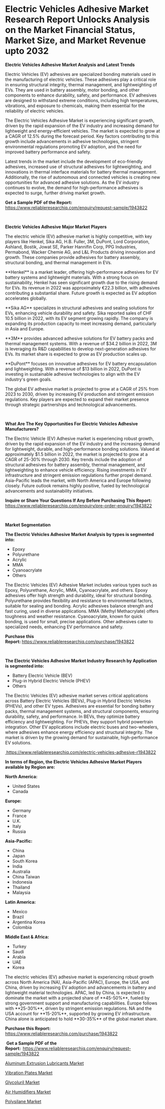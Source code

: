 <p><h1>Electric Vehicles Adhesive Market Research Report Unlocks Analysis on the Market Financial Status, Market Size, and Market Revenue upto 2032</h1></p><p><strong>Electric Vehicles Adhesive Market Analysis and Latest Trends</strong></p>
<p><p>Electric Vehicles (EV) adhesives are specialized bonding materials used in the manufacturing of electric vehicles. These adhesives play a critical role in ensuring structural integrity, thermal management, and lightweighting of EVs. They are used in battery assembly, motor bonding, and other components to enhance durability, safety, and performance. EV adhesives are designed to withstand extreme conditions, including high temperatures, vibrations, and exposure to chemicals, making them essential for the reliability of electric vehicles.</p><p>The Electric Vehicles Adhesive Market is experiencing significant growth, driven by the rapid expansion of the EV industry and increasing demand for lightweight and energy-efficient vehicles. The market is expected to grow at a CAGR of 12.5% during the forecast period. Key factors contributing to this growth include advancements in adhesive technologies, stringent environmental regulations promoting EV adoption, and the need for improved battery performance and safety.</p><p>Latest trends in the market include the development of eco-friendly adhesives, increased use of structural adhesives for lightweighting, and innovations in thermal interface materials for battery thermal management. Additionally, the rise of autonomous and connected vehicles is creating new opportunities for advanced adhesive solutions. As the EV industry continues to evolve, the demand for high-performance adhesives is expected to surge, further driving market growth.</p></p>
<p><strong>Get a Sample PDF of the Report:&nbsp;</strong> <a href="https://www.reliableresearchiq.com/enquiry/request-sample/1943822?utm_campaign=1137&utm_medium=2&utm_source=Github&utm_content=ia&utm_term=26012025&utm_id=electric-vehicles-adhesive">https://www.reliableresearchiq.com/enquiry/request-sample/1943822</a></p>
<p>&nbsp;</p>
<p><strong>Electric Vehicles Adhesive Major Market Players</strong></p>
<p><p>The electric vehicle (EV) adhesive market is highly competitive, with key players like Henkel, Sika AG, H.B. Fuller, 3M, DuPont, Lord Corporation, Ashland, Bostik, Jowat SE, Parker Hannifin Corp, PPG Industries, Permabond, Wacker Chemie AG, and L&L Products driving innovation and growth. These companies provide adhesives for battery assembly, structural bonding, and thermal management in EVs.</p><p>**Henkel** is a market leader, offering high-performance adhesives for EV battery systems and lightweight materials. With a strong focus on sustainability, Henkel has seen significant growth due to the rising demand for EVs. Its revenue in 2022 was approximately €22.3 billion, with adhesives contributing a substantial share. Future growth is expected as EV adoption accelerates globally.</p><p>**Sika AG** specializes in structural adhesives and sealing solutions for EVs, enhancing vehicle durability and safety. Sika reported sales of CHF 10.5 billion in 2022, with its EV segment growing rapidly. The company is expanding its production capacity to meet increasing demand, particularly in Asia and Europe.</p><p>**3M** provides advanced adhesive solutions for EV battery packs and thermal management systems. With a revenue of $34.2 billion in 2022, 3M is leveraging its R&D capabilities to develop next-generation adhesives for EVs. Its market share is expected to grow as EV production scales up.</p><p>**DuPont** focuses on innovative adhesives for EV battery encapsulation and lightweighting. With a revenue of $13 billion in 2022, DuPont is investing in sustainable adhesive technologies to align with the EV industry's green goals.</p><p>The global EV adhesive market is projected to grow at a CAGR of 25% from 2023 to 2030, driven by increasing EV production and stringent emission regulations. Key players are expected to expand their market presence through strategic partnerships and technological advancements.</p></p>
<p>&nbsp;</p>
<p><strong>What Are The Key Opportunities For Electric Vehicles Adhesive Manufacturers?</strong></p>
<p><p>The Electric Vehicle (EV) Adhesive market is experiencing robust growth, driven by the rapid expansion of the EV industry and the increasing demand for lightweight, durable, and high-performance bonding solutions. Valued at approximately $1.5 billion in 2022, the market is projected to grow at a CAGR of 25-30% through 2030. Key trends include the adoption of structural adhesives for battery assembly, thermal management, and lightweighting to enhance vehicle efficiency. Rising investments in EV infrastructure and stringent emission regulations further propel demand. Asia-Pacific leads the market, with North America and Europe following closely. Future outlook remains highly positive, fueled by technological advancements and sustainability initiatives.</p></p>
<p><strong>Inquire or Share Your Questions If Any Before Purchasing This Report:</strong> <a href="https://www.reliableresearchiq.com/enquiry/pre-order-enquiry/1943822?utm_campaign=1137&utm_medium=2&utm_source=Github&utm_content=ia&utm_term=26012025&utm_id=electric-vehicles-adhesive">https://www.reliableresearchiq.com/enquiry/pre-order-enquiry/1943822</a></p>
<p>&nbsp;</p>
<p><strong>Market Segmentation</strong></p>
<p><strong>The Electric Vehicles Adhesive Market Analysis by types is segmented into:</strong></p>
<p><ul><li>Epoxy</li><li>Polyurethane</li><li>Acrylic</li><li>MMA</li><li>Cyanoacrylate</li><li>Others</li></ul></p>
<p><p>The Electric Vehicles (EV) Adhesive Market includes various types such as Epoxy, Polyurethane, Acrylic, MMA, Cyanoacrylate, and others. Epoxy adhesives offer high strength and durability, ideal for structural bonding. Polyurethane provides flexibility and resistance to environmental factors, suitable for sealing and bonding. Acrylic adhesives balance strength and fast curing, used in diverse applications. MMA (Methyl Methacrylate) offers toughness and weather resistance. Cyanoacrylate, known for quick bonding, is used for small, precise applications. Other adhesives cater to specialized needs, enhancing EV performance and safety.</p></p>
<p><strong>Purchase this Report:&nbsp;</strong><a href="https://www.reliableresearchiq.com/purchase/1943822?utm_campaign=1137&utm_medium=2&utm_source=Github&utm_content=ia&utm_term=26012025&utm_id=electric-vehicles-adhesive">https://www.reliableresearchiq.com/purchase/1943822</a></p>
<p>&nbsp;</p>
<p><strong>The Electric Vehicles Adhesive Market Industry Research by Application is segmented into:</strong></p>
<p><ul><li>Battery Electric Vehicle (BEV)</li><li>Plug-in Hybrid Electric Vehicle (PHEV)</li><li>Others</li></ul></p>
<p><p>The Electric Vehicles (EV) adhesive market serves critical applications across Battery Electric Vehicles (BEVs), Plug-in Hybrid Electric Vehicles (PHEVs), and other EV types. Adhesives are essential for bonding battery packs, thermal management systems, and structural components, ensuring durability, safety, and performance. In BEVs, they optimize battery efficiency and lightweighting. For PHEVs, they support hybrid powertrain integration. Other EV applications include electric buses and two-wheelers, where adhesives enhance energy efficiency and structural integrity. The market is driven by the growing demand for sustainable, high-performance EV solutions.</p></p>
<p><a href="https://www.reliableresearchiq.com/electric-vehicles-adhesive-r1943822?utm_campaign=1137&utm_medium=2&utm_source=Github&utm_content=ia&utm_term=26012025&utm_id=electric-vehicles-adhesive">&nbsp;https://www.reliableresearchiq.com/electric-vehicles-adhesive-r1943822</a></p>
<p><strong>In terms of Region, the Electric Vehicles Adhesive Market Players available by Region are:</strong></p>
<p>
    <p> <strong> North America: </strong>
        <ul>
            <li>United States</li>
            <li>Canada</li>
        </ul>
        </p> 
    <p> <strong> Europe: </strong>
        <ul>
            <li>Germany</li>
            <li>France</li>
            <li>U.K.</li>
            <li>Italy</li>
            <li>Russia</li>
        </ul>
        </p> 
    <p> <strong> Asia-Pacific: </strong>
        <ul>
            <li>China</li>
            <li>Japan</li>
            <li>South Korea</li>
            <li>India</li>
            <li>Australia</li>
            <li>China Taiwan</li>
            <li>Indonesia</li>
            <li>Thailand</li>
            <li>Malaysia</li>
        </ul>
        </p> 
    <p> <strong> Latin America: </strong>
        <ul>
            <li>Mexico</li>
            <li>Brazil</li>
            <li>Argentina Korea</li>
            <li>Colombia</li>
        </ul>
        </p> 
    <p> <strong> Middle East & Africa: </strong>
        <ul>
            <li>Turkey</li>
            <li>Saudi</li>
            <li>Arabia</li>
            <li>UAE</li>
            <li>Korea</li>
        </ul>
    </p>
    </p>
<p><p>The electric vehicles (EV) adhesive market is experiencing robust growth across North America (NA), Asia-Pacific (APAC), Europe, the USA, and China, driven by increasing EV adoption and advancements in battery and lightweight material technologies. APAC, led by China, is expected to dominate the market with a projected share of **45-50%**, fueled by strong government support and manufacturing capabilities. Europe follows with **25-30%**, driven by stringent emission regulations. NA and the USA account for **15-20%**, supported by growing EV infrastructure. China alone is anticipated to hold **30-35%** of the global market share.</p></p>
<p><strong>Purchase this Report: </strong><a href="https://www.reliableresearchiq.com/purchase/1943822?utm_campaign=1137&utm_medium=2&utm_source=Github&utm_content=ia&utm_term=26012025&utm_id=electric-vehicles-adhesive">https://www.reliableresearchiq.com/purchase/1943822</a></p>
<p>&nbsp;<strong>Get a Sample PDF of the Report:&nbsp;&nbsp;</strong><a href="https://www.reliableresearchiq.com/enquiry/request-sample/1943822?utm_campaign=1137&utm_medium=2&utm_source=Github&utm_content=ia&utm_term=26012025&utm_id=electric-vehicles-adhesive">https://www.reliableresearchiq.com/enquiry/request-sample/1943822</a></p>
<p><strong></strong></p>
<p><p><a href="https://www.linkedin.com/pulse/revenue-demand-forecast-aluminum-extrusion-lubricants-industry-vzwve?utm_campaign=1137&utm_medium=2&utm_source=Github&utm_content=ia&utm_term=26012025&utm_id=electric-vehicles-adhesive">Aluminum Extrusion Lubricants Market</a></p><p><a href="https://www.linkedin.com/pulse/synopsis-global-vibration-plates-market-trend-its-rapid-growth-ltdbc?utm_campaign=1137&utm_medium=2&utm_source=Github&utm_content=ia&utm_term=26012025&utm_id=electric-vehicles-adhesive">Vibration Plates Market</a></p><p><a href="https://github.com/lisaeichler20775/Market-Research-Report-List-1/blob/main/glycoluril-market.md?utm_campaign=1137&utm_medium=2&utm_source=Github&utm_content=ia&utm_term=26012025&utm_id=electric-vehicles-adhesive">Glycoluril Market</a></p><p><a href="https://www.linkedin.com/pulse/air-humidifiers-market-rise-tracking-69-cagr-2025-2032-jiqqc?utm_campaign=1137&utm_medium=2&utm_source=Github&utm_content=ia&utm_term=26012025&utm_id=electric-vehicles-adhesive">Air Humidifiers Market</a></p><p><a href="https://github.com/yankimber90yankim/Market-Research-Report-List-1/blob/main/polysilane-market.md?utm_campaign=1137&utm_medium=2&utm_source=Github&utm_content=ia&utm_term=26012025&utm_id=electric-vehicles-adhesive">Polysilane Market</a></p></p>
